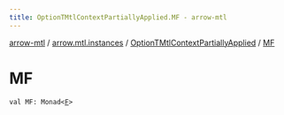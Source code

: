 ```yaml
---
title: OptionTMtlContextPartiallyApplied.MF - arrow-mtl
---
```


[arrow-mtl](../../index.html) / [arrow.mtl.instances](../index.html) / [OptionTMtlContextPartiallyApplied](index.html) / [MF](./-m-f.html)

# MF

`val MF: Monad<`[`F`](index.html#F)`>`